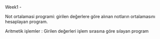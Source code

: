 Week1 -

Not ortalamasi programi: girilen değerlere göre alınan notların ortalamasını hesaplayan program.

Aritmetik işlemler : Girilen değerleri işlem sırasına göre sılayan program

